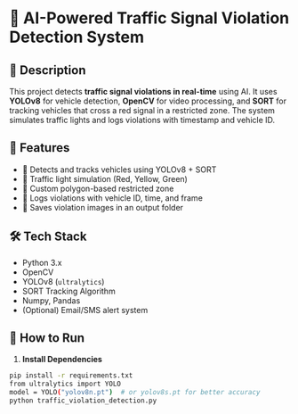 # 🚦 AI-Powered Traffic Signal Violation Detection System

## 📌 Description
This project detects **traffic signal violations in real-time** using AI. It uses **YOLOv8** for vehicle detection, **OpenCV** for video processing, and **SORT** for tracking vehicles that cross a red signal in a restricted zone. The system simulates traffic lights and logs violations with timestamp and vehicle ID.

## 🎯 Features
- 🚗 Detects and tracks vehicles using YOLOv8 + SORT
- 🚦 Traffic light simulation (Red, Yellow, Green)
- 🔺 Custom polygon-based restricted zone
- 📸 Logs violations with vehicle ID, time, and frame
- 📂 Saves violation images in an output folder

## 🛠️ Tech Stack
- Python 3.x
- OpenCV
- YOLOv8 (`ultralytics`)
- SORT Tracking Algorithm
- Numpy, Pandas
- (Optional) Email/SMS alert system

## 🚀 How to Run

1. **Install Dependencies**
```bash
pip install -r requirements.txt
from ultralytics import YOLO
model = YOLO("yolov8n.pt")  # or yolov8s.pt for better accuracy
python traffic_violation_detection.py
